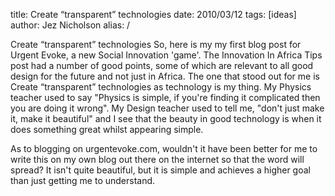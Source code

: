title: Create “transparent” technologies
date: 2010/03/12
tags: [ideas]
author: Jez Nicholson
alias: /

Create “transparent” technologies So, here is my my first blog post for Urgent Evoke, a new Social Innovation 'game'. The Innovation In Africa Tips post had a number of good points, some of which are relevant to all good design for the future and not just in Africa. The one that stood out for me is Create “transparent” technologies as technology is my thing. My Physics teacher used to say "Physics is simple, if you're finding it complicated then you are doing it wrong". My Design teacher used to tell me, "don't just make it, make it beautiful" and I see that the beauty in good technology is when it does something great whilst appearing simple.

As to blogging on urgentevoke.com, wouldn't it have been better for me to write this on my own blog out there on the internet so that the word will spread? It isn't quite beautiful, but it is simple and achieves a higher goal than just getting me to understand.